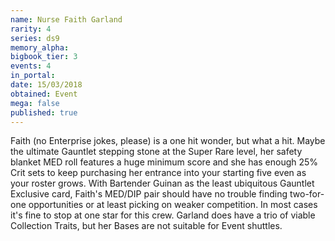 ```yaml
---
name: Nurse Faith Garland
rarity: 4
series: ds9
memory_alpha:
bigbook_tier: 3
events: 4
in_portal:
date: 15/03/2018
obtained: Event
mega: false
published: true
---
```


Faith (no Enterprise jokes, please) is a one hit wonder, but what a hit. Maybe the ultimate Gauntlet stepping stone at the Super Rare level, her safety blanket MED roll features a huge minimum score and she has enough 25% Crit sets to keep purchasing her entrance into your starting five even as your roster grows. With Bartender Guinan as the least ubiquitous Gauntlet Exclusive card, Faith's MED/DIP pair should have no trouble finding two-for-one opportunities or at least picking on weaker competition.
In most cases it's fine to stop at one star for this crew. Garland does have a trio of viable Collection Traits, but her Bases are not suitable for Event shuttles.
